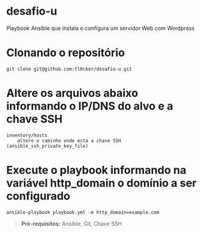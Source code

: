 # desafio-u
Playbook Ansible que instala e configura um servidor Web com Wordpress

 # Clonando o repositório
 ```shell
 git clone git@github.com:fl0cker/desafio-u.git
 ```
 # Altere os arquivos abaixo informando o IP/DNS do alvo e a chave SSH

	inventory/hosts
		altere o caminho onde está a chave SSH (ansible_ssh_private_key_file)

 # Execute o playbook informando na variável http_domain o domínio a ser configurado
 ```shell
 ansible-playbook playbook.yml -e http_domain=example.com
 ```

  > **Pré-requisitos:** Ansible, Git, Chave SSH

